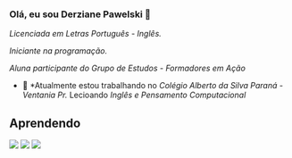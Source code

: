 ### Olá, eu sou Derziane Pawelski 👋
_Licenciada em Letras Português - Inglês._ 

_Iniciante na programação._

_Aluna participante do Grupo de Estudos - Formadores em Ação_

- 🔭 *Atualmente estou trabalhando no *Colégio Alberto da Silva Paraná - Ventania Pr.* Lecioando *Inglês e Pensamento Computacional*


## Aprendendo

![](https://img.shields.io/badge/JavaScript-323330?style=for-the-badge&logo=javascript&logoColor=F7DF1E)
![](https://img.shields.io/badge/HTML5-E34F26?style=for-the-badge&logo=html5&logoColor=white)
![](https://img.shields.io/badge/Scratch-4D97FF?style=for-the-badge&logo=Scratch&logoColor=white)
<!--
**Derziane/Derziane** is a ✨ _special_ ✨ repository because its `README.md` (this file) appears on your GitHub profile.

Here are some ideas to get you started:


- 🌱 I’m currently learning ...
- 👯 I’m looking to collaborate on ...
- 🤔 I’m looking for help with ...
- 💬 Ask me about ...
- 📫 How to reach me: ...
- 😄 Pronouns: ...
- ⚡ Fun fact: ...

